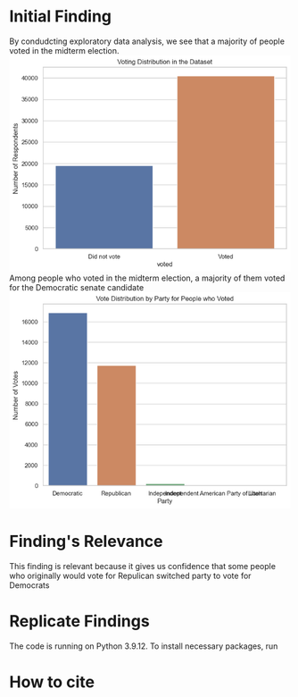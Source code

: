 # Initial Finding
By condudcting exploratory data analysis, we see that a majority of people voted in the midterm election.
![](figs/whether_voted_dist.png)
Among people who voted in the midterm election, a majority of them voted for the Democratic senate candidate
![](figs/party_voted_dist.png)

# Finding's Relevance
This finding is relevant because it gives us confidence that some people who originally would vote for Repulican switched party to vote for Democrats

# Replicate Findings
The code is running on Python 3.9.12. To install necessary packages, run 


# How to cite
